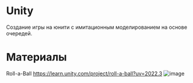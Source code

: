 # Unity
Создание игры на юнити с имитационным моделированием на основе очередей.
# Материалы
Roll-a-Ball
https://learn.unity.com/project/roll-a-ball?uv=2022.3
![image](https://github.com/bulka-tureckaya/unity/assets/106911902/6d015aac-e9a5-49d1-b520-c6bb0c5d7990)
